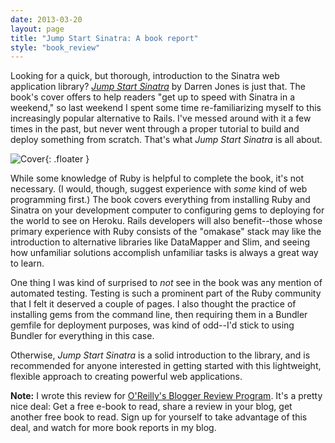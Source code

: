 ```yaml
---
date: 2013-03-20
layout: page
title: "Jump Start Sinatra: A book report"
style: "book_review"
---
```


Looking for a quick, but thorough, introduction to the Sinatra web application library? *[Jump Start Sinatra](http://shop.oreilly.com/product/9780987332141.do)* by Darren Jones is just that. The book's cover offers to help readers "get up to speed with Sinatra in a weekend," so last weekend I spent some time re-familiarizing myself to this increasingly popular alternative to Rails. I've messed around with it a few times in the past, but never went through a proper tutorial to build and deploy something from scratch. That's what *Jump Start Sinatra* is all about.

![Cover](http://akamaicovers.oreilly.com/images/9780987332141/cat.gif){: .floater }

While some knowledge of Ruby is helpful to complete the book, it's not necessary. (I would, though, suggest experience with *some* kind of web programming first.) The book covers everything from installing Ruby and Sinatra on your development computer to configuring gems to deploying for the world to see on Heroku. Rails developers will also benefit--those whose primary experience with Ruby consists of the "omakase" stack may like the introduction to alternative libraries like DataMapper and Slim, and seeing how unfamiliar solutions accomplish unfamiliar tasks is always a great way to learn.

One thing I was kind of surprised to *not* see in the book was any mention of automated testing. Testing is such a prominent part of the Ruby community that I felt it deserved a couple of pages. I also thought the practice of installing gems from the command line, then requiring them in a Bundler gemfile for deployment purposes, was kind of odd--I'd stick to using Bundler for everything in this case.

Otherwise, *Jump Start Sinatra* is a solid introduction to the library, and is recommended for anyone interested in getting started with this lightweight, flexible approach to creating powerful web applications.

**Note:** I wrote this review for [O'Reilly's Blogger Review Program](http://oreilly.com/bloggers/). It's a pretty nice deal: Get a free e-book to read, share a review in your blog, get another free book to read. Sign up for yourself to take advantage of this deal, and watch for more book reports in my blog.